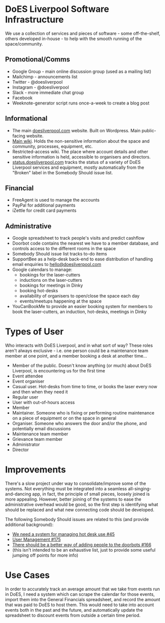 # DoES Liverpool Software Infrastructure

We use a collection of services and pieces of software - some off-the-shelf, others developed in-house - to help with the smooth running of the space/community.

## Promotional/Comms

 * Google Group - main online discussion group (used as a mailing list)
 * Mailchimp - announcements list
 * Twitter - @doesliverpool
 * Instagram - @doesliverpool
 * Slack - more immediate chat group
 * Facebook 
 * Weeknote-generator script runs once-a-week to create a blog post

## Informational

 * The main [doesliverpool.com](http://doesliverpool.com) website.  Built on Wordpress.  Main public-facing website.
 * [Main wiki](https://github.com/DoESLiverpool/wiki/wiki).  Holds the non-sensitive information about the space and community, processes, equipment, etc.
 * Restricted-access wiki.  The place where account details and other sensitive information is held, accessible to organisers and directors.
 * [status.doesliverpool.com](http://status.doesliverpool.com) tracks the status of a variety of DoES Liverpool services and equipment, mostly automatically from the "Broken" label in the Somebody Should issue list.

## Financial

 * FreeAgent is used to manage the accounts
 * PayPal for additional payments
 * iZettle for credit card payments

## Administrative

 * Google spreadsheet to track people's visits and predict cashflow
 * Doorbot code contains the nearest we have to a member database, and controls access to the different rooms in the space
 * Somebody Should issue list tracks to-do items
 * SupportBee as a help-desk back-end to ease distribution of handling email enquiries to hello@doesliverpool.com
 * Google calendars to manage:
   * bookings for the laser-cutters
   * inductions on the laser-cutters
   * bookings for meetings in Dinky
   * booking hot-desks
   * availability of organisers to open/close the space each day
   * events/meetups happening at the space
 * YouCanBookMe to provide an easier booking system for members to book the laser-cutters, an induction, hot-desks, meetings in Dinky

# Types of User

Who interacts with DoES Liverpool, and in what sort of way?  These roles aren't always exclusive - i.e. one person could be a maintenance team member at one point, and a member booking a desk at another time...

 * Member of the public.  Doesn't know anything (or much) about DoES Liverpool, is encountering us for the first time
 * Event attendee
 * Event organiser
 * Casual user.  Hot-desks from time to time, or books the laser every now and then when they need it
 * Regular user
 * User with out-of-hours access
 * Member
 * Maintainer.  Someone who is fixing or performing routine maintenance on a piece of equipment or on the space in general
 * Organiser.  Someone who answers the door and/or the phone, and potentially email discussions
 * Maintenance team member
 * Grievance team member
 * Administrator
 * Director

# Improvements

There's a slow project under way to consolidate/improve some of the systems.  Not everything must be integrated into a seamless all-singing-and-dancing app, in fact, the principle of small pieces, loosely joined is more appealing.  However, better joining of the systems to ease the administrative overhead would be good, so the first step is identifying what should be replaced and what new connecting code should be developed.

The following Somebody Should issues are related to this (and provide additional background):
 * [We need a system for managing hot desk use #45](https://github.com/DoESLiverpool/somebody-should/issues/45)
 * [User Management #175](https://github.com/DoESLiverpool/somebody-should/issues/175)
 * [There should be a better way of adding people to the doorbots #166](https://github.com/DoESLiverpool/somebody-should/issues/166)
 * (this isn't intended to be an exhaustive list, just to provide some useful jumping off points for more info)
 
 # Use Cases
 
In order to accurately track an average amount that we take from events run in DoES, I need a system which can scrape the calendar for those events, import them into the General Financials spreadsheet, and record the amount that was paid to DoES to host them. This would need to take into account events both in the past and the future, and automatically update the spreadsheet to discount events from outside a certain time period.
